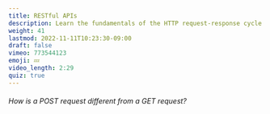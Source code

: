 ```yaml
---
title: RESTful APIs
description: Learn the fundamentals of the HTTP request-response cycle
weight: 41
lastmod: 2022-11-11T10:23:30-09:00
draft: false
vimeo: 773544123
emoji: 💤
video_length: 2:29
quiz: true
---
```


<quiz-modal options="it accepts a body:it parses JSON:it includes headers:it is immutable" answer="it accepts a body" prize="12">
  <h6>How is a POST request different from a GET request?</h6>
</quiz-modal>